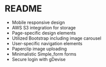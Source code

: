 # README

- Mobile responsive design
- AWS S3 integration for storage
- Page-specific design elements
- Utilized Bootstrap including image carousel
- User-specific navigation elements
- Paperclip image uploading
- Minimalistic Simple_form forms
- Secure login with gDevise
